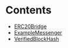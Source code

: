 

# Contents
- [ERC20Bridge](/src/CrossChainApplications/ERC20Bridge)
- [ExampleMessenger](/src/CrossChainApplications/ExampleMessenger)
- [VerifiedBlockHash](/src/CrossChainApplications/VerifiedBlockHash)

